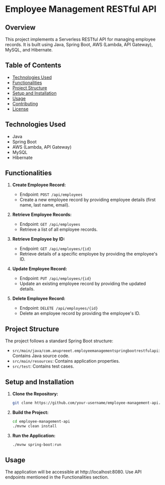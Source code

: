 # Employee Management RESTful API

## Overview

This project implements a Serverless RESTful API for managing employee records. It is built using Java, Spring Boot, AWS (Lambda, API Gateway), MySQL, and Hibernate.

## Table of Contents

- [Technologies Used](#technologies-used)
- [Functionalities](#functionalities)
- [Project Structure](#project-structure)
- [Setup and Installation](#setup-and-installation)
- [Usage](#usage)
- [Contributing](#contributing)
- [License](#license)

## Technologies Used

- Java
- Spring Boot
- AWS (Lambda, API Gateway)
- MySQL
- Hibernate

## Functionalities

1. **Create Employee Record:**
   - Endpoint: `POST /api/employees`
   - Create a new employee record by providing employee details (first name, last name, email).

2. **Retrieve Employee Records:**
   - Endpoint: `GET /api/employees`
   - Retrieve a list of all employee records.

3. **Retrieve Employee by ID:**
   - Endpoint: `GET /api/employees/{id}`
   - Retrieve details of a specific employee by providing the employee's ID.

4. **Update Employee Record:**
   - Endpoint: `PUT /api/employees/{id}`
   - Update an existing employee record by providing the updated details.

5. **Delete Employee Record:**
   - Endpoint: `DELETE /api/employees/{id}`
   - Delete an employee record by providing the employee's ID.

## Project Structure

The project follows a standard Spring Boot structure:

- `src/main/java/com.anupreeet.employeemanagementspringbootrestfulapi`: Contains Java source code.
- `src/main/resources`: Contains application properties.
- `src/test`: Contains test cases.

## Setup and Installation

1. **Clone the Repository:**
   ```bash
   git clone https://github.com/your-username/employee-management-api.git

2. **Build the Project:**
   ```bash
   cd employee-management-api
   ./mvnw clean install

3. **Run the Application:**
   ```bash
   ./mvnw spring-boot:run


## Usage
The application will be accessible at http://localhost:8080.
Use API endpoints mentioned in the Functionalities section.
